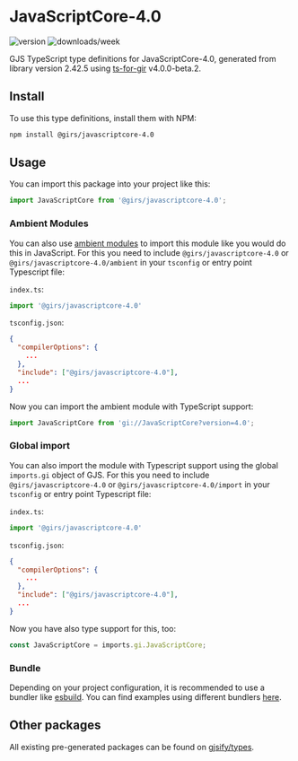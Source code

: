 
# JavaScriptCore-4.0

![version](https://img.shields.io/npm/v/@girs/javascriptcore-4.0)
![downloads/week](https://img.shields.io/npm/dw/@girs/javascriptcore-4.0)


GJS TypeScript type definitions for JavaScriptCore-4.0, generated from library version 2.42.5 using [ts-for-gir](https://github.com/gjsify/ts-for-gir) v4.0.0-beta.2.


## Install

To use this type definitions, install them with NPM:
```bash
npm install @girs/javascriptcore-4.0
```

## Usage

You can import this package into your project like this:
```ts
import JavaScriptCore from '@girs/javascriptcore-4.0';
```

### Ambient Modules

You can also use [ambient modules](https://github.com/gjsify/ts-for-gir/tree/main/packages/cli#ambient-modules) to import this module like you would do this in JavaScript.
For this you need to include `@girs/javascriptcore-4.0` or `@girs/javascriptcore-4.0/ambient` in your `tsconfig` or entry point Typescript file:

`index.ts`:
```ts
import '@girs/javascriptcore-4.0'
```

`tsconfig.json`:
```json
{
  "compilerOptions": {
    ...
  },
  "include": ["@girs/javascriptcore-4.0"],
  ...
}
```

Now you can import the ambient module with TypeScript support: 

```ts
import JavaScriptCore from 'gi://JavaScriptCore?version=4.0';
```

### Global import

You can also import the module with Typescript support using the global `imports.gi` object of GJS.
For this you need to include `@girs/javascriptcore-4.0` or `@girs/javascriptcore-4.0/import` in your `tsconfig` or entry point Typescript file:

`index.ts`:
```ts
import '@girs/javascriptcore-4.0'
```

`tsconfig.json`:
```json
{
  "compilerOptions": {
    ...
  },
  "include": ["@girs/javascriptcore-4.0"],
  ...
}
```

Now you have also type support for this, too:

```ts
const JavaScriptCore = imports.gi.JavaScriptCore;
```

### Bundle

Depending on your project configuration, it is recommended to use a bundler like [esbuild](https://esbuild.github.io/). You can find examples using different bundlers [here](https://github.com/gjsify/ts-for-gir/tree/main/examples).

## Other packages

All existing pre-generated packages can be found on [gjsify/types](https://github.com/gjsify/types).

